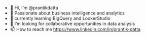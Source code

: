 - 👋 Hi, I’m @prantikdatta
- 👀 Passionate about business intelligence and analytics
- 🌱 currently learning BigQuery and LookerStudio
- 💞️ I’m looking for collaborative opportunities in data analysis
- 📫 How to reach me https://www.linkedin.com/in/prantik-datta

<!---
prantikdatta/prantikdatta is a ✨ special ✨ repository because its `README.md` (this file) appears on your GitHub profile.
You can click the Preview link to take a look at your changes.
--->
